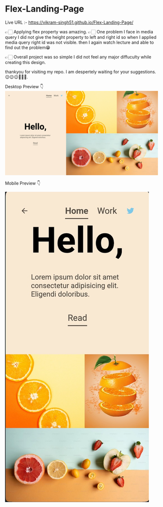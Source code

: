 # Flex-Landing-Page

Live URL :- https://vikram-singh51.github.io/Flex-Landing-Page/

👉🏻  Applying flex property was amazing.
👉🏻 One problem I face in media query I did not give the height property to left and right id
   so when I applied media query right id was not visible. 
   then I again watch lecture and able to find out the problem😁

👉🏻 Overall project was so simple I did not feel any major
   diffuculty while creating this design.

thankyou for visiting my repo. 
I am despertely waiting for your suggestions. 😉😉😉👨🏼‍💻.

Desktop Preview 👇
![image alt](https://github.com/Vikram-Singh51/Flex-Landing-Page/blob/c124c9e1a94f0a144c1a2c4db0c84f4a1cdd977b/Desktop%20Preview.png)

Mobile Preview 👇

![image alt](https://github.com/Vikram-Singh51/Flex-Landing-Page/blob/c124c9e1a94f0a144c1a2c4db0c84f4a1cdd977b/Mobile%20Preview.jpg)

